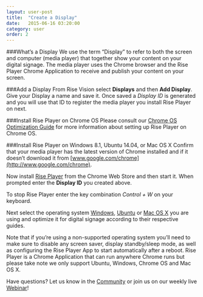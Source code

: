 ```yaml
---
layout: user-post
title:  "Create a Display"
date:   2015-06-16 03:20:00
category: user
order: 2
---
```


###What’s a Display
We use the term “Display” to refer to both the screen and computer (media player) that together show your content on your digital signage. The media player uses 
the Chrome browser and the Rise Player Chrome Application to receive and publish your content on your screen. 

###Add a Display
From Rise Vision select **Displays** and then **Add Display**. Give your Display a name and save it.
Once saved a *Display ID* is generated and you will use that ID to register the media player you install Rise Player on next.

###Install Rise Player on Chrome OS
Please consult our [Chrome OS Optimization Guide](user/advanced/display/configure-kiosk-mode) for more information about setting up Rise Player on Chrome OS.

###Install Rise Player on Windows 8.1, Ubuntu 14.04, or Mac OS X
Confirm that your media player has the latest version of Chrome installed and if it doesn’t download it from [www.google.com/chrome](http://www.google.com/chrome).

Now install [Rise Player](https://chrome.google.com/webstore/detail/rise-vision-chrome-app-pl/mfpgpdablffhbfofnhlpgmokokbahooi) from the Chrome Web Store and 
then start it. When prompted enter the **Display ID** you created above.

To stop Rise Player enter the key combination *Control + W* on your keyboard.

Next select the operating system [Windows](user/advanced/display/chrome-player-windows), [Ubuntu](user/advanced/display/chrome-player-linux) or [Mac OS X](user/advanced/display/chrome-player-mac) you are using and optimize it for digital signage according to their respective guides.

Note that if you’re using a non-supported operating system you’ll need to make sure to disable any screen saver, display standby/sleep mode, as well as 
configuring the Rise Player App to start automatically after a reboot. Rise Player is a Chrome Application that can run anywhere Chrome runs but please take 
note we only support Ubuntu, Windows, Chrome OS and Mac OS X.

Have questions? Let us know in the [Community](http://community.risevision.com) or join us on our weekly live [Webinar](https://www.risevision.com/webinars)!